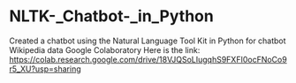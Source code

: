 # NLTK-_Chatbot-_in_Python
Created a chatbot using the Natural Language Tool Kit in Python for chatbot Wikipedia data
Google Colaboratory 
Here is the link: https://colab.research.google.com/drive/18VJQSoLIugqhS9FXFI0ocFNoCo9r5_XU?usp=sharing

